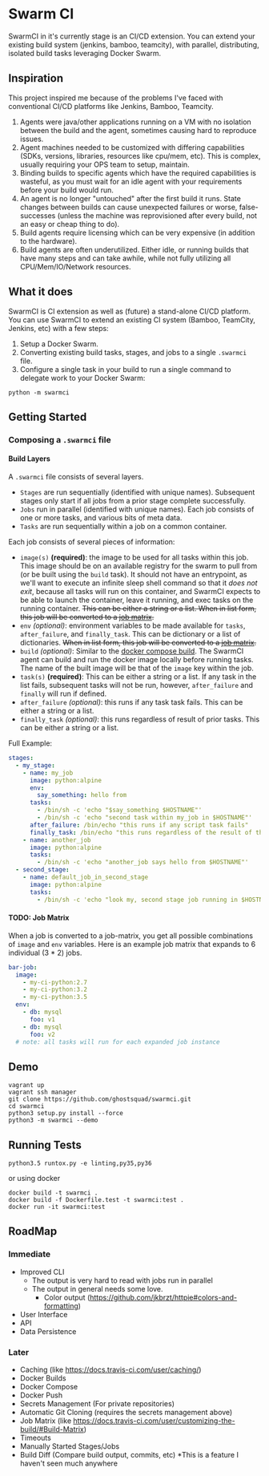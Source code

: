Swarm CI
========

SwarmCI in it's currently stage is an CI/CD extension. You can extend your existing build system (jenkins, bamboo, teamcity), with parallel, distributing, isolated build tasks leveraging Docker Swarm.

## Inspiration
This project inspired me because of the problems I've faced with conventional CI/CD platforms like Jenkins, Bamboo, Teamcity.

1. Agents were java/other applications running on a VM with no isolation between the build and the agent, sometimes causing hard to reproduce issues.
2. Agent machines needed to be customized with differing capabilities (SDKs, versions, libraries, resources like cpu/mem, etc). This is complex, usually requiring your OPS team to setup, maintain.
3. Binding builds to specific agents which have the required capabilities is wasteful, as you must wait for an idle agent with your requirements before your build would run.
3. An agent is no longer "untouched" after the first build it runs. State changes between builds can cause unexpected failures or worse, false-successes (unless the machine was reprovisioned after every build, not an easy or cheap thing to do).
4. Build agents require licensing which can be very expensive (in addition to the hardware).
5. Build agents are often underutilized. Either idle, or running builds that have many steps and can take awhile, while not fully utilizing all CPU/Mem/IO/Network resources.

## What it does
SwarmCI is CI extension as well as (future) a stand-alone CI/CD platform. You can use SwarmCI to extend an existing CI system (Bamboo, TeamCity, Jenkins, etc) with a few steps:

1. Setup a Docker Swarm.
2. Converting existing build tasks, stages, and jobs to a single `.swarmci` file.
3. Configure a single task in your build to run a single command to delegate work to your Docker Swarm:

`python -m swarmci`

## Getting Started

### Composing a `.swarmci` file

#### Build Layers

A `.swarmci` file consists of several layers.

* `Stages` are run sequentially (identified with unique names). Subsequent stages only start if all jobs from a prior stage complete successfully.
* `Jobs` run in parallel (identified with unique names). Each job consists of one or more tasks, and various bits of meta data.
* `Tasks` are run sequentially within a job on a common container.

Each job consists of several pieces of information:

* `image(s)` **(required)**: the image to be used for all tasks within this job. This image should be on an available registry for the swarm to pull from (or be built using the `build` task). It should not have an entrypoint, as we'll want to execute an infinite sleep shell command so that it _does not exit_, because all tasks will run on this container, and SwarmCI expects to be able to launch the container, leave it running, and exec tasks on the running container. ~~This can be either a string or a list. When in list form, this job will be converted to a [job matrix](#job-matrix).~~
* `env` _(optional)_: environment variables to be made available for `tasks`, `after_failure`, and `finally_task`. This can be dictionary or a list of dictionaries. ~~When in list form, this job will be converted to a [job matrix](#job-matrix).~~
* `build` _(optional)_: Similar to the [docker compose build](https://docs.docker.com/compose/compose-file/#build). The SwarmCI agent can build and run the docker image locally before running tasks. The name of the built image will be that of the `image` key within the job.
* `task(s)` **(required)**: This can be either a string or a list. If any task in the list fails, subsequent tasks will not be run, however, `after_failure` and `finally` will run if defined.
* `after_failure` _(optional)_: this runs if any task task fails. This can be either a string or a list.
* `finally_task` _(optional)_: this runs regardless of result of prior tasks. This can be either a string or a list.

Full Example:

```yaml
stages:
  - my_stage:
    - name: my_job
      image: python:alpine
      env:
        say_something: hello from
      tasks:
        - /bin/sh -c 'echo "$say_something $HOSTNAME"'
        - /bin/sh -c 'echo "second task within my_job in $HOSTNAME"'
      after_failure: /bin/echo "this runs if any script task fails"
      finally_task: /bin/echo "this runs regardless of the result of the script tasks"
    - name: another_job
      image: python:alpine
      tasks:
        - /bin/sh -c 'echo "another_job says hello from $HOSTNAME"'
  - second_stage:
    - name: default_job_in_second_stage
      image: python:alpine
      tasks:
        - /bin/sh -c 'echo "look my, second stage job running in $HOSTNAME"'

```

#### <a name="job-matrix"></a>TODO: Job Matrix

When a job is converted to a job-matrix, you get all possible combinations of `image` and `env` variables. Here is an example job matrix that expands to 6 individual (3 \* 2) jobs.

```yaml
bar-job:
  image:
    - my-ci-python:2.7
    - my-ci-python:3.2
    - my-ci-python:3.5
  env:
    - db: mysql
      foo: v1
    - db: mysql
      foo: v2
  # note: all tasks will run for each expanded job instance
```

## Demo

```
vagrant up
vagrant ssh manager
git clone https://github.com/ghostsquad/swarmci.git
cd swarmci
python3 setup.py install --force
python3 -m swarmci --demo
```

## Running Tests

```
python3.5 runtox.py -e linting,py35,py36
```

or using docker

```
docker build -t swarmci . 
docker build -f Dockerfile.test -t swarmci:test .        
docker run -it swarmci:test
```

## RoadMap

### Immediate
- Improved CLI
  - The output is very hard to read with jobs run in parallel
  - The output in general needs some love.
     - Color output (https://github.com/jkbrzt/httpie#colors-and-formatting)
- User Interface
- API
- Data Persistence

### Later
- Caching (like https://docs.travis-ci.com/user/caching/)
- Docker Builds
- Docker Compose
- Docker Push
- Secrets Management (For private repositories)
- Automatic Git Cloning (requires the secrets management above)
- Job Matrix (like https://docs.travis-ci.com/user/customizing-the-build/#Build-Matrix)
- Timeouts
- Manually Started Stages/Jobs
- Build Diff (Compare build output, commits, etc) *This is a feature I haven't seen much anywhere
